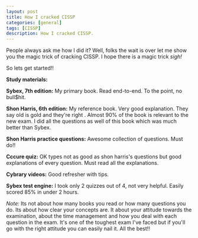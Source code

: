 ```yaml
---
layout: post
title: How I cracked CISSP
categories: [general]
tags: [CISSP]
description: How I cracked CISSP.
---
```


People always ask me how I did it? Well, folks the wait is over let me show you the magic trick of cracking CISSP. I hope there is a magic trick <i>sigh!</i> 

So lets get started!!

<b>Study materials:</b> 

<b>Sybex, 7th edition:</b> My primary book. Read end-to-end. To the point, no bull$hit.   

<b>Shon Harris, 6th edition:</b> My reference book. Very good explanation. They say old is gold and they're right . Almost 90% of the book is relevant to the new exam. I did all the questions as well of this book which was much better than Sybex.  

<b>Shon Harris practice questions:</b> Awesome collection of questions. Must do!!  

<b>Cccure quiz:</b> OK types not as good as shon harris's questions but good explanations of every question. Must read all the explanations. 

<b>Cybrary videos:</b> Good refresher with tips.  

<b>Sybex test engine:</b> I took only 2 quizzes out of 4, not very helpful. Easily scored 85% in under 2 hours. 

<i>Note:</i> Its not about how many books you read or how many questions you do. Its about how clear your concepts are. It about your attitude towards the examination, about the time management and how you deal with each question in the exam. It's one of the toughest exam I've faced but if you'll go with the right attitude you can easily nail it. All the best!!
